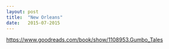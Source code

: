 ```yaml
---
layout: post
title:  "New Orleans"
date:   2015-07-2015
---
```



https://www.goodreads.com/book/show/1108953.Gumbo_Tales
